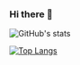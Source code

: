 ### Hi there 👋
![GitHub's stats](https://github-stats.ubrong.com/api?username=ZherKing&show_icons=true&theme=onedark)

[![Top Langs](https://github-readme-stats.vercel.app/api/top-langs/?username=ZherKing&layout=compact)](https://github.com/anuraghazra/github-readme-stats)

<!--
**ZherKing/ZherKing** is a ✨ _special_ ✨ repository because its `README.md` (this file) appears on your GitHub profile.

Here are some ideas to get you started:

- 🔭 I’m currently working on ...
- 🌱 I’m currently learning ...
- 👯 I’m looking to collaborate on ...
- 🤔 I’m looking for help with ...
- 💬 Ask me about ...
- 📫 How to reach me: ...
- 😄 Pronouns: ...
- ⚡ Fun fact: ...
-->
